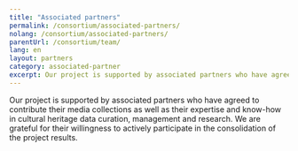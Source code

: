 ```yaml
---
title: "Associated partners"
permalink: /consortium/associated-partners/
nolang: /consortium/associated-partners/
parentUrl: /consortium/team/
lang: en
layout: partners
category: associated-partner
excerpt: Our project is supported by associated partners who have agreed to contribute their media collections, expertise and know-how.
---
```


Our project is supported by associated partners who have agreed to contribute their media collections as well as their expertise and know-how in cultural heritage data curation, management and research. We are grateful for their willingness to actively participate in the consolidation of the project results.
